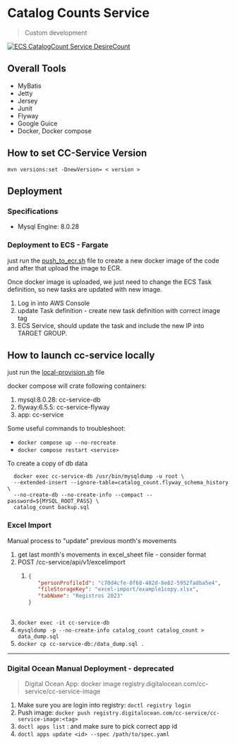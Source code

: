 # Catalog Counts Service
> Custom development

[![ECS CatalogCount Service DesireCount](https://github.com/javiertmezac/catalog-counts/actions/workflows/ecs-service-desire-count.yml/badge.svg)](https://github.com/javiertmezac/catalog-counts/actions/workflows/ecs-service-desire-count.yml)

## Overall Tools
- MyBatis
- Jetty
- Jersey
- Junit
- Flyway
- Google Guice
- Docker, Docker compose

## How to set CC-Service Version
`mvn versions:set -DnewVersion= < version >`

## Deployment
### Specifications
- Mysql Engine: 8.0.28

### Deployment to ECS - Fargate
just run the [push_to_ecr.sh](./provision/push_to_ecr.sh) file
to create a new docker image of the code and after
that upload the image to ECR.

Once docker image is uploaded, we just need to change
the ECS Task definition, so new tasks are updated with
new image.

1. Log in into AWS Console
2. update Task definition - create new task definition with correct image tag
3. ECS Service, should update the task and include the new IP into TARGET GROUP.

## How to launch cc-service locally
just run the [local-provision.sh](./local-provision.sh) file

docker compose will crate following containers:
1. mysql:8.0.28: cc-service-db
2. flyway:6.5.5: cc-service-flyway
3. app: cc-service

Some useful commands to troubleshoot:
- `docker compose up --no-recreate`
- `docker compose restart <service>`

To create a copy of db data
```
  docker exec cc-service-db /usr/bin/mysqldump -u root \
  --extended-insert --ignore-table=catalog_count.flyway_schema_history \
  --no-create-db --no-create-info --compact --password=${MYSQL_ROOT_PASS} \
  catalog_count backup.sql
```

### Excel Import

Manual process to "update" previous month's movements
1. get last month's movements in excel_sheet file - consider format
2. POST /cc-service/api/v1/excelimport
   1. ```json
      {
         "personProfileId": "c70d4cfe-0f68-482d-8e82-5952fadba5e4",
         "fileStorageKey": "excel-import/example1copy.xlsx",
         "tabName": "Registros 2023"
      }
    ```
3. `docker exec -it cc-service-db`
4. `mysqldump -p --no-create-info catalog_count catalog_count > data_dump.sql`
5. `docker cp cc-service-db:/data_dump.sql .`
---
### Digital Ocean Manual Deployment - deprecated
> Digital Ocean App: docker image
> registry.digitalocean.com/cc-service/cc-service-image
1. Make sure you are login into registry: `doctl registry login`
2. Push image: `docker push registry.digitalocean.com/cc-service/cc-service-image:<tag>`
3. `doctl apps list` : and make sure to pick correct app id
4. `doctl apps update <id> --spec /path/to/spec.yaml`